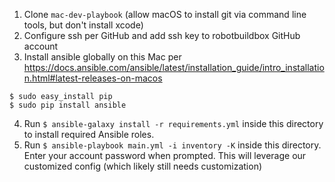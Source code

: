 1. Clone `mac-dev-playbook` (allow macOS to install git via command line tools, but don't install xcode)
2. Configure ssh per GitHub and add ssh key to robotbuildbox GitHub account
3. Install ansible globally on this Mac per https://docs.ansible.com/ansible/latest/installation_guide/intro_installation.html#latest-releases-on-macos

```
$ sudo easy_install pip
$ sudo pip install ansible
```

4. Run `$ ansible-galaxy install -r requirements.yml` inside this directory to install required Ansible roles.
5. Run `$ ansible-playbook main.yml -i inventory -K` inside this directory. Enter your account password when prompted. This will leverage our customized config (which likely still needs customization)

